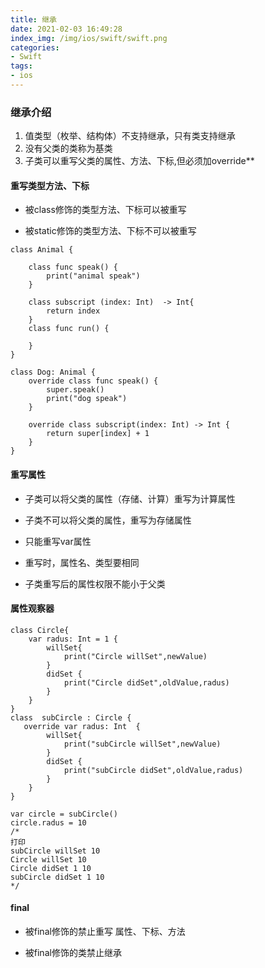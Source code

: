 ```yaml
---
title: 继承
date: 2021-02-03 16:49:28
index_img: /img/ios/swift/swift.png
categories:
- Swift
tags:
- ios
---
```

### 继承介绍
1. 值类型（枚举、结构体）不支持继承，只有类支持继承 
2. 没有父类的类称为基类
3. 子类可以重写父类的属性、方法、下标,但必须加override**

#### 重写类型方法、下标

- 被class修饰的类型方法、下标可以被重写

- 被static修饰的类型方法、下标不可以被重写
```
class Animal {

    class func speak() {
        print("animal speak")
    }
    
    class subscript (index: Int)  -> Int{
        return index
    }
    class func run() {
        
    }
}

class Dog: Animal {
    override class func speak() {
        super.speak()
        print("dog speak")
    }
    
    override class subscript(index: Int) -> Int {
        return super[index] + 1
    }
}
```

#### 重写属性

- 子类可以将父类的属性（存储、计算）重写为计算属性

- 子类不可以将父类的属性，重写为存储属性

- 只能重写var属性

- 重写时，属性名、类型要相同

- 子类重写后的属性权限不能小于父类

#### 属性观察器

```
class Circle{
    var radus: Int = 1 {
        willSet{
            print("Circle willSet",newValue)
        }
        didSet {
            print("Circle didSet",oldValue,radus)
        }
    }
}
class  subCircle : Circle {
   override var radus: Int  {
        willSet{
            print("subCircle willSet",newValue)
        }
        didSet {
            print("subCircle didSet",oldValue,radus)
        }
    }
}

var circle = subCircle()
circle.radus = 10
/*
打印
subCircle willSet 10
Circle willSet 10
Circle didSet 1 10
subCircle didSet 1 10
*/
```

#### final
- 被final修饰的禁止重写 属性、下标、方法

- 被final修饰的类禁止继承


